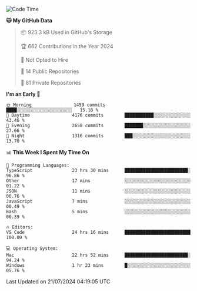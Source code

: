 <!--START_SECTION:waka-->
![Code Time](http://img.shields.io/badge/Code%20Time-5%2C904%20hrs%2015%20mins-blue)

**🐱 My GitHub Data** 

> 📦 923.3 kB Used in GitHub's Storage 
 > 
> 🏆 662 Contributions in the Year 2024
 > 
> 🚫 Not Opted to Hire
 > 
> 📜 14 Public Repositories 
 > 
> 🔑 81 Private Repositories 
 > 
**I'm an Early 🐤** 

```text
🌞 Morning                1459 commits        ████░░░░░░░░░░░░░░░░░░░░░   15.18 % 
🌆 Daytime                4176 commits        ███████████░░░░░░░░░░░░░░   43.46 % 
🌃 Evening                2658 commits        ███████░░░░░░░░░░░░░░░░░░   27.66 % 
🌙 Night                  1316 commits        ███░░░░░░░░░░░░░░░░░░░░░░   13.70 % 
```


📊 **This Week I Spent My Time On** 

```text
💬 Programming Languages: 
TypeScript               23 hrs 30 mins      ████████████████████████░   96.86 % 
Other                    17 mins             ░░░░░░░░░░░░░░░░░░░░░░░░░   01.22 % 
JSON                     11 mins             ░░░░░░░░░░░░░░░░░░░░░░░░░   00.76 % 
JavaScript               7 mins              ░░░░░░░░░░░░░░░░░░░░░░░░░   00.49 % 
Bash                     5 mins              ░░░░░░░░░░░░░░░░░░░░░░░░░   00.39 % 

🔥 Editors: 
VS Code                  24 hrs 16 mins      █████████████████████████   100.00 % 

💻 Operating System: 
Mac                      22 hrs 52 mins      ████████████████████████░   94.24 % 
Windows                  1 hr 23 mins        █░░░░░░░░░░░░░░░░░░░░░░░░   05.76 % 
```


 Last Updated on 21/07/2024 04:19:05 UTC
<!--END_SECTION:waka-->

